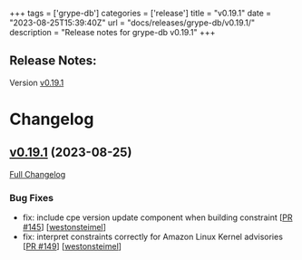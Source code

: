 +++
tags = ['grype-db']
categories = ['release']
title = "v0.19.1"
date = "2023-08-25T15:39:40Z"
url = "docs/releases/grype-db/v0.19.1/"
description = "Release notes for grype-db v0.19.1"
+++

## Release Notes:
Version [v0.19.1](https://github.com/anchore/grype-db/releases/tag/v0.19.1)

# Changelog

## [v0.19.1](https://github.com/anchore/grype-db/tree/v0.19.1) (2023-08-25)

[Full Changelog](https://github.com/anchore/grype-db/compare/v0.19.0...v0.19.1)

### Bug Fixes

- fix: include cpe version update component when building constraint [[PR #145](https://github.com/anchore/grype-db/pull/145)] [[westonsteimel](https://github.com/westonsteimel)]
- fix: interpret constraints correctly for Amazon Linux Kernel advisories [[PR #149](https://github.com/anchore/grype-db/pull/149)] [[westonsteimel](https://github.com/westonsteimel)]
